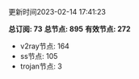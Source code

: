 更新时间2023-02-14 17:41:23

**总订阅: 73**
**总节点: 895**
**有效节点: 272**
- v2ray节点: 164
- ss节点: 105
- trojan节点: 3
